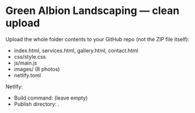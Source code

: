 # Green Albion Landscaping — clean upload
Upload the whole folder contents to your GitHub repo (not the ZIP file itself):
- index.html, services.html, gallery.html, contact.html
- css/style.css
- js/main.js
- images/ (8 photos)
- netlify.toml

Netlify:
- Build command: (leave empty)
- Publish directory: .
